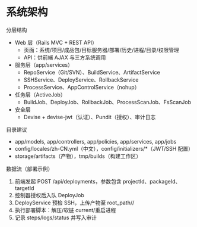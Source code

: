 # 系统架构

分层结构
- Web 层（Rails MVC + REST API）
  - 页面：系统/项目/成品包/目标服务器/部署/历史/进程/目录/权限管理
  - API：供前端 AJAX 与三方系统调用
- 服务层（app/services）
  - RepoService（Git/SVN）、BuildService、ArtifactService
  - SSHService、DeployService、RollbackService
  - ProcessService、AppControlService（nohup）
- 任务层（ActiveJob）
  - BuildJob、DeployJob、RollbackJob、ProcessScanJob、FsScanJob
- 安全层
  - Devise + devise-jwt（认证）、Pundit（授权）、审计日志

目录建议
- app/models, app/controllers, app/policies, app/services, app/jobs
- config/locales/zh-CN.yml（中文），config/initializers/*（JWT/SSH 配置）
- storage/artifacts（产物），tmp/builds（构建工作区）

数据流（部署示例）
1. 前端发起 POST /api/deployments，参数包含 projectId、packageId、targetId
2. 控制器授权后入队 DeployJob
3. DeployService 预检 SSH，上传产物至 root_path/<project>/<version>
4. 执行部署脚本：解压/软链 current/重启进程
5. 记录 steps/logs/status 并写入审计